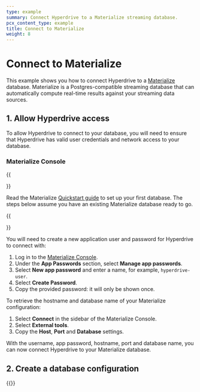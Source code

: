 ```yaml
---
type: example
summary: Connect Hyperdrive to a Materialize streaming database.
pcx_content_type: example
title: Connect to Materialize
weight: 8
---
```


# Connect to Materialize

This example shows you how to connect Hyperdrive to a [Materialize](https://materialize.com/) database. Materialize is a Postgres-compatible streaming database that can automatically compute real-time results against your streaming data sources.

## 1. Allow Hyperdrive access

To allow Hyperdrive to connect to your database, you will need to ensure that Hyperdrive has valid user credentials and network access to your database.

### Materialize Console

{{<Aside type="note">}}

Read the Materialize [Quickstart guide](https://materialize.com/docs/get-started/quickstart/) to set up your first database. The steps below assume you have an existing Materialize database ready to go.

{{</Aside>}}

You will need to create a new application user and password for Hyperdrive to connect with:

1. Log in to the [Materialize Console](https://console.materialize.com/).
2. Under the **App Passwords** section, select **Manage app passwords**.
3. Select **New app password** and enter a name, for example, `hyperdrive-user`.
4. Select **Create Password**.
5. Copy the provided password: it will only be shown once.

To retrieve the hostname and database name of your Materialize configuration:

1. Select **Connect** in the sidebar of the Materialize Console.
2. Select **External tools**.
3. Copy the **Host**, **Port** and **Database** settings.

With the username, app password, hostname, port and database name, you can now connect Hyperdrive to your Materialize database.

## 2. Create a database configuration

{{<render file="_create-hyperdrive-config.md">}}
